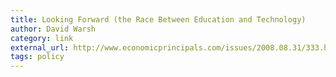 ```yaml
---
title: Looking Forward (the Race Between Education and Technology)
author: David Warsh
category: link
external_url: http://www.economicprincipals.com/issues/2008.08.31/333.html
tags: policy
---
```

